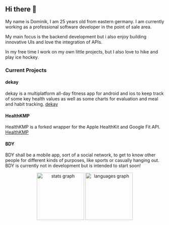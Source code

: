 ## Hi there 👋

My name is Dominik, I am 25 years old from eastern germany.
I am currently working as a professional software developer in the point of sale area.

My main focus is the backend development but i also enjoy building innovative UIs and love the integration of APIs.

In my free time I work on my own little projects, but I also love to hike and play ice hockey.

### Current Projects
#### dekay
dekay is a multiplatform all-day fitness app for android and ios to keep track of some key health values as well as some charts for evaluation and meal and habit tracking.
[dekay](https://github.com/dkluske/dekay)

#### HealthKMP
HealthKMP is a forked wrapper for the Apple HealthKit and Google Fit API.
[HealthKMP](https://github.com/dkluske/healthkmp)

#### BDY
BDY shall be a mobile app, sort of a social network, to get to know other people for different kinds of purposes, like sports or casually hanging out.
BDY is currently not in development but is intended to start soon!


<div align="center">
  <img src="https://github-readme-stats.vercel.app/api?username=dkluske&hide_title=false&hide_rank=false&show_icons=true&include_all_commits=true&count_private=true&disable_animations=false&theme=dracula&locale=en&hide_border=false&order=1" height="150" alt="stats graph"  />
  <img src="https://github-readme-stats.vercel.app/api/top-langs?username=dkluske&locale=en&hide_title=false&layout=compact&card_width=320&langs_count=5&theme=dracula&hide_border=false&order=2" height="150" alt="languages graph"  />
</div>
